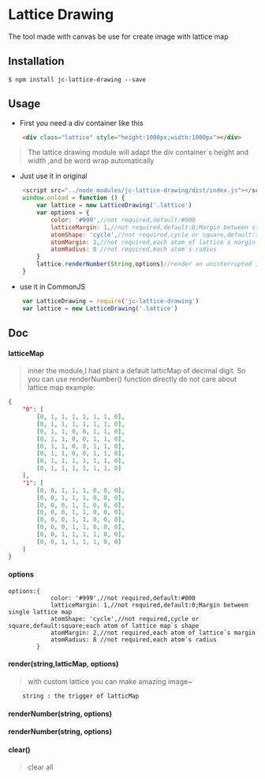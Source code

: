# Lattice Drawing
The tool made with canvas be use for create image with lattice map

## Installation
````
$ npm install jc-lattice-drawing --save
````
## Usage
* First you need a div container like this
````html
    <div class="lattice" style="height:1000px;width:1000px"></div>
````
>The lattice drawing module will adapt the div container`s height and width ,and be word wrap automatically
* Just use it in original
````javascript
    <script src="../node_modules/jc-lattice-drawing/dist/index.js"></script>
    window.onload = function () {
        var lattice = new LatticeDrawing('.lattice')
        var options = {
            color: '#999',//not required,default:#000
            latticeMargin: 1,//not required,default:0;Margin between single lattice map
            atomShape: 'cycle',//not required,cycle or square,default:square;each atom of lattice map`s shape
            atomMargin: 2,//not required,each atom of lattice`s margin
            atomRadius: 8 //not required,each atom`s radius
        }
        lattice.renderNumber(String,options)//render an uninterrupted image with default Number lattice map
    }
````

* use it in CommonJS
````javascript
    var LatticeDrawing = require('jc-lattice-drawing')
    var lattice = new LatticeDrawing('.lattice')
````

## Doc

#### latticeMap
>inner the module,I had plant a default latticMap of decimal digit. So you can use renderNumber() function directly do not care about lattice map
example:

````json
{
    "0": [
        [0, 1, 1, 1, 1, 1, 1, 0],
        [0, 1, 1, 1, 1, 1, 1, 0],
        [0, 1, 1, 0, 0, 1, 1, 0],
        [0, 1, 1, 0, 0, 1, 1, 0],
        [0, 1, 1, 0, 0, 1, 1, 0],
        [0, 1, 1, 0, 0, 1, 1, 0],
        [0, 1, 1, 1, 1, 1, 1, 0],
        [0, 1, 1, 1, 1, 1, 1, 0]
    ],
    "1": [
        [0, 0, 1, 1, 1, 0, 0, 0],
        [0, 0, 1, 1, 1, 0, 0, 0],
        [0, 0, 0, 1, 1, 0, 0, 0],
        [0, 0, 0, 1, 1, 0, 0, 0],
        [0, 0, 0, 1, 1, 0, 0, 0],
        [0, 0, 0, 1, 1, 0, 0, 0],
        [0, 0, 1, 1, 1, 1, 0, 0],
        [0, 0, 1, 1, 1, 1, 0, 0]
    ]
}
````

#### options
````
options:{
            color: '#999',//not required,default:#000
            latticeMargin: 1,//not required,default:0;Margin between single lattice map
            atomShape: 'cycle',//not required,cycle or square,default:square;each atom of lattice map`s shape
            atomMargin: 2,//not required,each atom of lattice`s margin
            atomRadius: 8 //not required,each atom`s radius
        }
````   

#### render(string,latticMap, options)
> with custom lattice you can make amazing image~
````
    string : the trigger of latticMap
````
#### renderNumber(string, options)

#### renderNumber(string, options)

#### clear()
> clear all